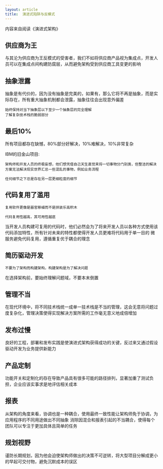 ```yaml
---
layout: article
title:  演进式陷阱与反模式
---
```


内容来自阅读《演进式架构》

## 供应商为王

与其沦为供应商为王反模式的受害者，我们不如将供应商产品视为集成点，开发人员可以在集成点间构建防腐层，从而避免架构受到供应商工具变更的影响

## 抽象泄露

抽象是有代价的，因为没有抽象是完美的，如果有，那么它将不再是抽象，而是实际存在，所有重大抽象机制都会泄露，抽象往往会出现意外偏差

```
始终保持对当下抽象层以下至少一个抽象层的完全理解
了解复杂技术栈的脆弱部分
```

## 最后10%

所有项目都存在缺憾，80%部分好解决，10%难解决，10%非常复杂


IBM的旧金山项目:
```
架构师和开发人员的终极妄想，他们想凭借自己天生直觉来将一切事物分门别类，但整洁的解决方案无法解决现实世界汇总一些混乱的事物，例如业务流程
```

```
任何细节之下总是存在另一层更细粒度的细节
```

## 代码复用了滥用

```
复用软件更像是器官移植而不是拼装乐高积木
```

```
代码复用性越高，其可用性越底
```

当开发人员构建可复用的代码时，他们必然会为了将来开发人员以各种方式使用该代码添加特性，所有针对未来的特性都使得开发人员更难将代码用于单一目的
微服务避免代码复用，遵循重复优于耦合的理念

## 简历驱动开发

```
不要为了架构而构建架构，构建架构是为了解决问题
```
在选择架构前，要始终理解问题域，不要本末倒置


## 管理不当

在现代环境中，将不同技术栈统一成单一技术栈是不当的管理，这会无意将问题过度复杂化，管理决策使得实现解决方案所需的工作毫无意义地成倍增加

## 发布过慢 

良好的工程，部署和发布实践是使演进式架构获得成功的关键，反过来又通过假设驱动开发为业务提供新能力

## 产品定制

功能开关和定制化的存在导致产品具有很多可能的路径排列，显著加重了测试负担，企业应该实事求是地评估相关成本

## 报表

从架构的角度来看，协调也是一种耦合，使用最终一致性能让架构师免于协调，为应用程序的不同用途做出不同抽象
消除因混合和报表引起的不当耦合，使得每个团队可以专注于更加具体且简单的任务

## 规划视野

谨防长期规划，因为他会迫使架构师做出的决策不可逆转，将大型项目分解成更小的早起可交付物，避免沉默成本的误区

